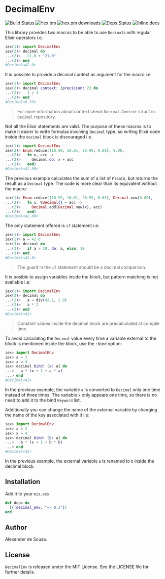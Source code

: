 # DecimalEnv

[![Build Status](https://travis-ci.org/gmtprime/decimal_env.svg?branch=master)](https://travis-ci.org/gmtprime/decimal_env) [![Hex pm](http://img.shields.io/hexpm/v/decimal_env.svg?style=flat)](https://hex.pm/packages/decimal_env) [![hex.pm downloads](https://img.shields.io/hexpm/dt/decimal_env.svg?style=flat)](https://hex.pm/packages/decimal_env) [![Deps Status](https://beta.hexfaktor.org/badge/all/github/gmtprime/decimal_env.svg)](https://beta.hexfaktor.org/github/gmtprime/decimal_env) [![Inline docs](http://inch-ci.org/github/gmtprime/decimal_env.svg?branch=master)](http://inch-ci.org/github/gmtprime/decimal_env)

This library provides two macros to be able to use `Decimal`s with regular
Elixir operators i.e.

```elixir
iex(1)> import DecimalEnv
iex(2)> decimal do
...(2)>   21.0 + "21.0"
...(2)> end
#Decimal<42.0>
```

It is possible to provide a decimal context as argument for the macro i.e

```elixir
iex(1)> import DecimalEnv
iex(2)> decimal context: [precision: 2] do
...(2)>   1 / 3
...(2)> end
#Decimal<0.33>
```

> For more information about context check `Decimal.Context` struct in
> `Decimal` repository.

Not all the Elixir statements are valid. The purpose of these macros is to
make it easier to write formulas involving `Decimal` type, so writing Elixir
code inside the `decimal` block is discouraged i.e.

```elixir
iex(1)> import DecimalEnv
iex(2)> Enum.reduce([10.99, 10.01, 20.99, 0.01], 0.00,
...(2)>   fn x, acc ->
...(2)>     decimal do: x + acc
...(2)>   end)
#Decimal<42.00>
```

The previous example calculates the sum of a list of `Float`s, but returns
the result as a `Decimal` type. The code is more clear than its equivalent
without the macro:

```elixir
iex(1)> Enum.reduce([10.99, 10.01, 20.99, 0.01], Decimal.new(0.00),
...(2)>   fn x, %Decimal{} = acc ->
...(2)>     Decimal.add(Decimal.new(x), acc)
...(2)>   end)
#Decimal<42.00>
```

The only statement offered is `if` statement i.e:

```elixir
iex(1)> import DecimalEnv
iex(1)> a = 42.0
iex(3)> decimal do
...(3)>   if a > 10, do: a, else: 10
...(3)> end
#Decimal<42.0>
```

> The guard in the `if` statement should be a decimal comparison.

It is posible to assign variables inside the block, but pattern matching is
not available i.e:

```elixir
iex(1)> import DecimalEnv
iex(2)> decimal do
...(2)>   a = div(42.1, 2.0)
...(2)>   a * 2
...(2)> end
#Decimal<42>
```

> Constant values inside the decimal block are precalculated at compile time.

To avoid calculating the `Decimal` value every time a variable external to
the block is mentioned inside the block, use the `:bind` option:

```elixir
iex> import DecimalEnv
iex> a = 3
iex> x = 4
iex> decimal bind: [a: a] do
...>   a * (x + 1 + a * a)
...> end
#Decimal<42>
```

In the previous example, the variable `a` is converted to `Decimal` only one
time instead of three times. The variable `x` only appears one time, so there
is no need to add it to the bind `Keyword` list.

Additionally you can change the name of the external variable by changing the
name of the key associated with it i.e:

```elixir
iex> import DecimalEnv
iex> a = 3
iex> x = 4
iex> decimal bind: [b: a] do
...>   b * (x + 1 + b * b)
...> end
#Decimal<42>
```

In the previous example, the external variable `a` is renamed to `b` inside
the decimal block.

## Installation

Add it to your `mix.exs`

```elixir
def deps do
  [{:decimal_env, "~> 0.3"}]
end
```

## Author

Alexander de Sousa.

## License

`DecimalEnv` is released under the MIT License. See the LICENSE file for
further details.

